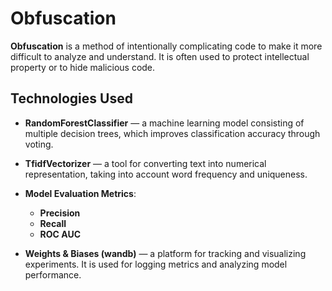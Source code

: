 # Obfuscation

**Obfuscation** is a method of intentionally complicating code to make it more difficult to analyze and understand. It is often used to protect intellectual property or to hide malicious code.

## Technologies Used

- **RandomForestClassifier** — a machine learning model consisting of multiple decision trees, which improves classification accuracy through voting.
  
- **TfidfVectorizer** — a tool for converting text into numerical representation, taking into account word frequency and uniqueness.

- **Model Evaluation Metrics**:
  - **Precision** 
  - **Recall** 
  - **ROC AUC** 

- **Weights & Biases (wandb)** — a platform for tracking and visualizing experiments. It is used for logging metrics and analyzing model performance.
